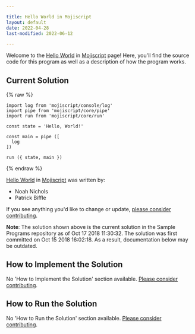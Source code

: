 ```yaml
---

title: Hello World in Mojiscript
layout: default
date: 2022-04-28
last-modified: 2022-06-12

---
```


Welcome to the [Hello World](https://sampleprograms.io/projects/hello-world) in [Mojiscript](https://sampleprograms.io/languages/mojiscript) page! Here, you'll find the source code for this program as well as a description of how the program works.

## Current Solution

{% raw %}

```mojiscript
import log from 'mojiscript/console/log'
import pipe from 'mojiscript/core/pipe'
import run from 'mojiscript/core/run'

const state = 'Hello, World!'

const main = pipe ([
  log
])

run ({ state, main })
```

{% endraw %}

[Hello World](https://sampleprograms.io/projects/hello-world) in [Mojiscript](https://sampleprograms.io/languages/mojiscript) was written by:

- Noah Nichols
- Patrick Biffle

If you see anything you'd like to change or update, [please consider contributing](https://github.com/TheRenegadeCoder/sample-programs).

**Note**: The solution shown above is the current solution in the Sample Programs repository as of Oct 17 2018 11:30:32. The solution was first committed on Oct 15 2018 16:02:18. As a result, documentation below may be outdated.

## How to Implement the Solution

No 'How to Implement the Solution' section available. [Please consider contributing](https://github.com/TheRenegadeCoder/sample-programs-website).

## How to Run the Solution

No 'How to Run the Solution' section available. [Please consider contributing](https://github.com/TheRenegadeCoder/sample-programs-website).